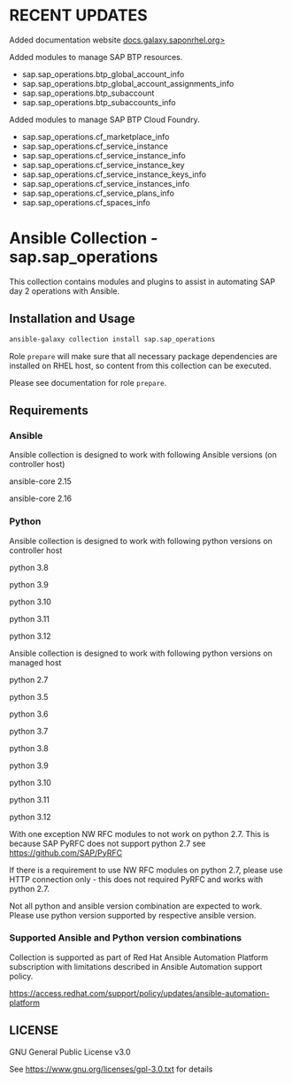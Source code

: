 <!--
SPDX-License-Identifier: GPL-3.0-only
SPDX-FileCopyrightText: 2023 Red Hat, Project Atmosphere

Copyright 2023 Red Hat, Project Atmosphere

This program is free software: you can redistribute it and/or modify it under the terms of the GNU
General Public License as published by the Free Software Foundation, version 3 of the License.

This program is distributed in the hope that it will be useful, but WITHOUT ANY WARRANTY; without
even the implied warranty of MERCHANTABILITY or FITNESS FOR A PARTICULAR PURPOSE.
See the GNU General Public License for more details.

Unless required by applicable law or agreed to in writing, software
distributed under the License is distributed on an "AS IS" BASIS,
WITHOUT WARRANTIES OR CONDITIONS OF ANY KIND, either express or implied.
See the License for the specific language governing permissions and
limitations under the License.

You should have received a copy of the GNU General Public License along with this program.
If not, see <https://www.gnu.org/licenses/>.
-->

# RECENT UPDATES

Added documentation website [docs.galaxy.saponrhel.org>](https://docs.galaxy.saponrhel.org/?utm_source=galaxy)

Added modules to manage SAP BTP resources.

- sap.sap_operations.btp_global_account_info
- sap.sap_operations.btp_global_account_assignments_info
- sap.sap_operations.btp_subaccount
- sap.sap_operations.btp_subaccounts_info

Added modules to manage SAP BTP Cloud Foundry.

- sap.sap_operations.cf_marketplace_info
- sap.sap_operations.cf_service_instance
- sap.sap_operations.cf_service_instance_info
- sap.sap_operations.cf_service_instance_key
- sap.sap_operations.cf_service_instance_keys_info
- sap.sap_operations.cf_service_instances_info
- sap.sap_operations.cf_service_plans_info
- sap.sap_operations.cf_spaces_info

# Ansible Collection - sap.sap_operations

This collection contains modules and plugins to assist in automating SAP day 2 operations with Ansible.

## Installation and Usage

```bash
ansible-galaxy collection install sap.sap_operations
```

Role `prepare` will make sure that all necessary package dependencies are installed on RHEL host, so content from this collection can be executed.

Please see documentation for role `prepare`.

## Requirements

### Ansible

Ansible collection is designed to work with following Ansible versions (on controller host)

ansible-core 2.15

ansible-core 2.16

### Python

Ansible collection is designed to work with following python versions on controller host

python 3.8

python 3.9

python 3.10

python 3.11

python 3.12

Ansible collection is designed to work with following python versions on managed host

python 2.7

python 3.5

python 3.6

python 3.7

python 3.8

python 3.9

python 3.10

python 3.11

python 3.12

With one exception NW RFC modules to not work on python 2.7. This is because SAP PyRFC does not support python 2.7 see <https://github.com/SAP/PyRFC>

If there is a requirement to use NW RFC modules on python 2.7, please use HTTP connection only - this does not required PyRFC and works with python 2.7.

Not all python and ansible version combination are expected to work. Please use python version supported by respective ansible version.

### Supported Ansible and Python version combinations

Collection is supported as part of Red Hat Ansible Automation Platform subscription with limitations described in Ansible Automation support policy.

<https://access.redhat.com/support/policy/updates/ansible-automation-platform>

## LICENSE

GNU General Public License v3.0

See <https://www.gnu.org/licenses/gpl-3.0.txt> for details
